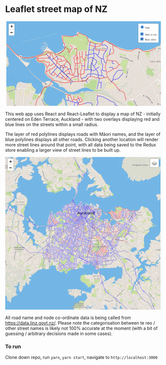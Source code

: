 # Leaflet street map of NZ

![Leaflet screenshot of Eden Terrace](/public/Leaflet-screenshot.png)

This web app uses React and React-Leaflet to display a map of NZ - initially centered on Eden Terrace, Auckland - with two overlays displaying red and blue lines on the streets within a small radius. 

The layer of red polylines displays roads with Māori names, and the layer of blue polylines displays all other roads. Clicking another location will render more street lines around that point, with all data being saved to the Redux store enabling a larger view of street lines to be built up.

![Leaflet screenshot of Auckland city](/public/Leaflet-auckland.png)

All road name and node co-ordinate data is being called from https://data.linz.govt.nz/. Please note the categorisation between te reo / other street names is likely not 100% accurate at the moment (with a bit of guessing / arbitrary decisions made in some cases).

### To run

Clone down repo, run `yarn`, `yarn start`, navigate to `http://localhost:3000`
